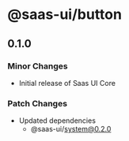 # @saas-ui/button

## 0.1.0

### Minor Changes

- Initial release of Saas UI Core

### Patch Changes

- Updated dependencies
  - @saas-ui/system@0.2.0
